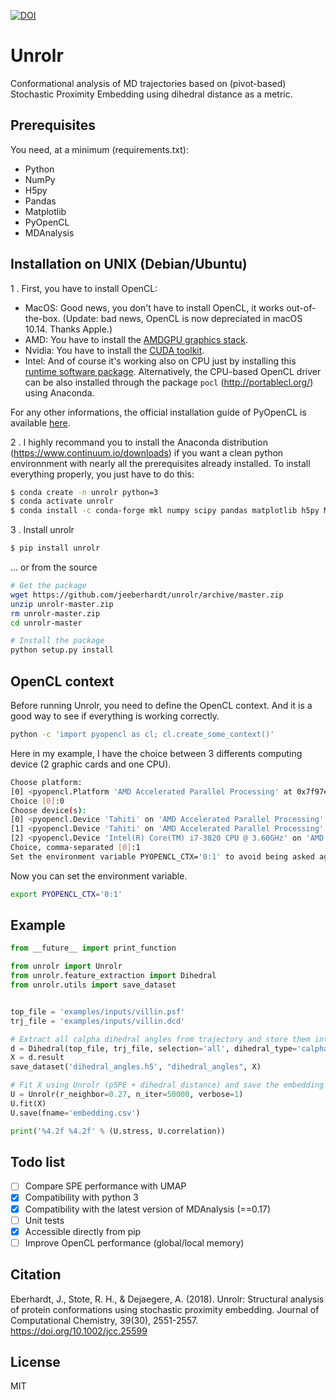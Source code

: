 [![DOI](https://zenodo.org/badge/59756594.svg)](https://zenodo.org/badge/latestdoi/59756594)

# Unrolr
Conformational analysis of MD trajectories based on (pivot-based) Stochastic Proximity Embedding using dihedral distance as a metric. 

## Prerequisites

You need, at a minimum (requirements.txt):

* Python
* NumPy
* H5py
* Pandas
* Matplotlib
* PyOpenCL
* MDAnalysis

## Installation on UNIX (Debian/Ubuntu)

1 . First, you have to install OpenCL:
* MacOS: Good news, you don't have to install OpenCL, it works out-of-the-box. (Update: bad news, OpenCL is now depreciated in macOS 10.14. Thanks Apple.)
* AMD:  You have to install the [AMDGPU graphics stack](https://amdgpu-install.readthedocs.io/en/amd-18.30/index.html).
* Nvidia: You have to install the [CUDA toolkit](https://developer.nvidia.com/cuda-downloads).
* Intel: And of course it's working also on CPU just by installing this [runtime software package](https://software.intel.com/en-us/articles/opencl-drivers). Alternatively, the CPU-based OpenCL driver can be also installed through the package ```pocl``` (http://portablecl.org/) using Anaconda.

For any other informations, the official installation guide of PyOpenCL is available [here](https://documen.tician.de/pyopencl/misc.html).

2 . I highly recommand you to install the Anaconda distribution (https://www.continuum.io/downloads) if you want a clean python environnment with nearly all the prerequisites already installed. To install everything properly, you just have to do this:

```bash
$ conda create -n unrolr python=3
$ conda activate unrolr
$ conda install -c conda-forge mkl numpy scipy pandas matplotlib h5py MDAnalysis pyopencl ocl-icd-system
```

3 . Install unrolr
```bash
$ pip install unrolr
```

... or from the source

```bash
# Get the package
wget https://github.com/jeeberhardt/unrolr/archive/master.zip
unzip unrolr-master.zip
rm unrolr-master.zip
cd unrolr-master

# Install the package
python setup.py install
```

## OpenCL context

Before running Unrolr, you need to define the OpenCL context. And it is a good way to see if everything is working correctly.

```bash
python -c 'import pyopencl as cl; cl.create_some_context()'
```

Here in my example, I have the choice between 3 differents computing device (2 graphic cards and one CPU). 

```bash
Choose platform:
[0] <pyopencl.Platform 'AMD Accelerated Parallel Processing' at 0x7f97e96a8430>
Choice [0]:0
Choose device(s):
[0] <pyopencl.Device 'Tahiti' on 'AMD Accelerated Parallel Processing' at 0x1e18a30>
[1] <pyopencl.Device 'Tahiti' on 'AMD Accelerated Parallel Processing' at 0x254a110>
[2] <pyopencl.Device 'Intel(R) Core(TM) i7-3820 CPU @ 3.60GHz' on 'AMD Accelerated Parallel Processing' at 0x21d0300>
Choice, comma-separated [0]:1
Set the environment variable PYOPENCL_CTX='0:1' to avoid being asked again.
```

Now you can set the environment variable.

```bash
export PYOPENCL_CTX='0:1'
```

## Example

```python
from __future__ import print_function

from unrolr import Unrolr
from unrolr.feature_extraction import Dihedral
from unrolr.utils import save_dataset


top_file = 'examples/inputs/villin.psf'
trj_file = 'examples/inputs/villin.dcd'

# Extract all calpha dihedral angles from trajectory and store them into a HDF5 file (start/stop/step are optionals)
d = Dihedral(top_file, trj_file, selection='all', dihedral_type='calpha', start=0, stop=None, step=1).run()
X = d.result
save_dataset('dihedral_angles.h5', "dihedral_angles", X)

# Fit X using Unrolr (pSPE + dihedral distance) and save the embedding into a csv file
U = Unrolr(r_neighbor=0.27, n_iter=50000, verbose=1)
U.fit(X)
U.save(fname='embedding.csv')

print('%4.2f %4.2f' % (U.stress, U.correlation))
```

## Todo list
- [ ] Compare SPE performance with UMAP
- [x] Compatibility with python 3
- [x] Compatibility with the latest version of MDAnalysis (==0.17)
- [ ] Unit tests
- [x] Accessible directly from pip
- [ ] Improve OpenCL performance (global/local memory)

## Citation
Eberhardt, J., Stote, R. H., & Dejaegere, A. (2018). Unrolr: Structural analysis of protein conformations using stochastic proximity embedding. Journal of Computational Chemistry, 39(30), 2551-2557. https://doi.org/10.1002/jcc.25599

## License
MIT
